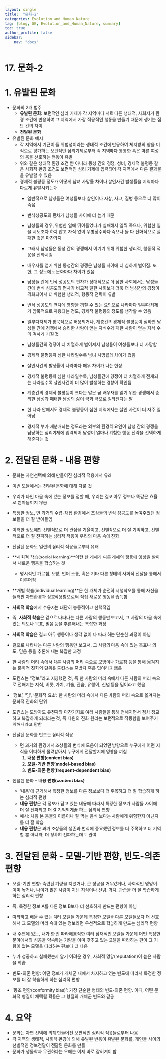 ```yaml
---
layout: single
title:  "문화-2"
categories: Evolution_and_Human_Nature
tag: [blog, GE, Evolution_and_Human_Nature, summary]
toc: true
author_profile: false
sidebar:
    nav: "docs"
---
```


# 17. 문화-2

# 1. 유발된 문화

- 문화의 2개 범주
    - **유발된 문화**: 보편적인 심리 기제가 각 지역마다 서로 다른 생태적, 사회저거 환경 조건에 반응하여 그 지역에서 가장 적응적인 행동을 만들기 때문에 생기는 집단 간의 차이
    - **전달된 문화**
- 유발된 문화 예시
    - 각 지역에서 기근이 들 위험성이라는 생태적 조건에 반응하여 체지방의 양을 미적으로 평가하는 보편적인 심리기제로부터 각 지역마다 통통한 혹은 마른 여성의 몸을 선호하는 행동이 유발
    - 위와 같은 생태적 환경 조건 뿐 아니라 동성 간의 경쟁, 성비, 경제적 불평등 같은 사회적 환경 조건도 보편적인 심리 기제에 입력되어 각 지역에서 다른 결과물을 유발할 수 있음
    - 경제적 불평등 정도가 어떻게 남녀 사망률 차이나 살인사건 발생률을 지역마다 다르게 유발시키는가
        - 일반적으로 남성들은 여성들보다 살인이나 자살, 사고, 질병 등으로 더 많이 죽음
        - 번식성공도의 편차가 남성들 사이에 더 높기 때문
        - 남성들의 경우, 위험한 일에 뛰어들었다가 실패해서 일찍 죽으나, 위험한 일을 시도조차 하지 않고 자식 없이 무병장수하다 죽으나 둘 다 진화적으로 실패한 것은 마찬가지
        - 그래서 남성들은 동성 간의 경쟁에서 이기기 위해 위험한 생리적, 행동적 적응을 진화시킴
        - 배우자를 얻기 위한 동성간의 경쟁은 남성들 사이에 더 심하게 벌어짐. 또한, 그 정도에도 문화마다 차이가 있음
        - 남성들 간에 번식 성공도의 편차가 상대적으로 더 심한 사회에서는 남성들 간에 번식 성공도의 편차가 비교적 덜한 사회보다 더욱 더 남성간의 경쟁이 격화되어서 더 위험한 생리적, 행동적 전략이 유발
        - 번식 성공도의 편차에 영향을 끼칠 수 있는 요인으로 나라마다 일부다처제가 암묵적으로 허용되는 정도, 경제적 불평등의 정도를 생각할 수 있음
        - 일부다처제가 암묵적으로 허용되거나, 계층간의 경제적 불평등이 심하면 남성들 간에 경쟁에서 승리한 사람이 얻는 자식수와 패한 사람이 얻는 자식 수의 격차가 커질 것
        - 남성들간의 경쟁이 더 치열하게 벌어져서 남성들이 여성들보다 더 사망함
        - 경제적 불평등이 심한 나라일수록 남녀 사망률의 차이가 컸음
        
        - 살인사건의 발생률이 나라마다 매우 차이가 나는 현상
        - 경제적 불평등이 심한 나라일수록, 남성들간에 경쟁이 더 치열하게 전개되는 나라일수록 살인사건이 더 많이 발생하는 경향이 확인됨
        - 계층간의 경제적 불평등이 크다는 말은 곧 배우자를 얻기 위한 경쟁에서 승리한 남성과 패배한 남성의 삶이 극과 극으로 갈라진다는 말
        - 한 나라 안에서도 경제적 불평등이 심한 지역에서는 살인 사건이 더 자주 일어남
        - 경제적 부가 재분배되는 정도라는 외부의 환경적 요인이 남성 간의 경쟁을 담당하는 심리기제에 입력되어 남성이 얼마나 위험한 행동 전략을 선택하게 해준다는 것

# 2. 전달된 문화 - 내용 편향

- 문화는 자연선택에 의해 만들어진 심리적 적응에서 유래
- 이번 모듈에서는 전달된 문화에 대해 다룰 것
- 우리가 타인 마음 속에 있는 정보를 접할 때, 우리는 결코 아무 정보나 똑같은 효율로 받아들이지 않음
- 특정한 정보, 먼 과거의 수렵-채집 환경에서 조상들의 번식 성공도를 높여주었던 정보들을 더 잘 받아들임
- 이러한 정보에만 선별적으로 더 관심을 기울이고, 선별적으로 더 잘 기억하고, 선별적으로 더 잘 전파하는 심리적 적응이 우리의 마음 속에 진화
- 전달된 문화도 일련의 심리적 적응들로부터 유래
- **사회적 학습(social learning)**이란 한 개체가 다른 개체의 행동에 영향을 받아서 새로운 행동을 학습하는 것
    - 명시적인 가르침, 모방, 언어 소통, 혹은 기타 다른 형태의 사회적 전달을 통해서 이루어짐
- **개별 학습(individual learning)**은 한 개체가 순전히 시행착오를 통해 자신을 둘러싼 자연환경과 상호작용함으로써 직접 새로운 행동을 습득함
- **사회적 학습**에서 수용자는 대단히 능동적이고 선택적임.
- 즉, **사회적 학습**은 겉으로 나타나는 다른 사람의 행동만 보고서, 그 사람의 마음 속에 있는 의도나 목표, 믿음 등을 추론해내는 복잡한 과정
- **사회적 학습**은 결코 아무 행동이나 생각 없이 다 따라 하는 단순한 과정이 아님
- 겉으로 나타나는 다른 사람의 행동만 보고서, 그 사람의 마음 속에 있는 목표나 의도, 믿음 등을 추론해 내는 복잡한 과정

- 한 사람의 머리 속에서 다른 사람의 머리 속으로 모방이나 가르침 등을 통해 옮겨지는 문화적 진화의 단위를 도킨스는 모방자 혹은 밈이라고 했음
- 도킨스는 “정보”라고 지칭했던 것, 즉 한 사람의 머리 속에서 다른 사람의 머리 속으로 전해지는 지식, 버릇, 가치, 기술, 관습, 유행어, 신념 등을 밈이라고 했음
- ‘정보’, ‘밈’, ‘문화적 요소’: 한 사람의 머리 속에서 다른 사람의 머리 속으로 옮겨지는 문화적 진화의 단위
- 도킨스는 모방자도 유전자와 마찬가지로 여러 사람들을 통해 전해지면서 점차 정교하고 복잡하게 되리라는 것, 즉 다윈의 진화 원리는 보편적으로 작동함을 보여주기 위해서라고 말함

- 전달된 문화를 만드는 심리적 적응
    - 먼 과거의 환경에서 조상들의 번식에 도움이 되었던 방향으로 누구에게 어떤 지식을 어떠하게 물려받아서 누구에게 전달할지에 영향을 끼침
        1. **내용 편향(content bias)**
        2. **모델-기반 편향(model-based bias)**
        3. **빈도-의존 편향(frequent-dependent bias)**

- 전달된 문화 - **내용 편향(content bias)**
    - ‘내용’에 근거해서 특정한 정보를 다른 정보보다 더 주목하고 더 잘 학습하게 하는 심리적 편향
    - **내용 편향**은 각 정보가 담고 있는 내용에 따라서 특정한 정보가 사람들 사이에 더 잘 전파되고 더 잘 기억되게끔 하는 심리적 편향
    - 예시: 처음 본 동물의 이름이나 잘 먹는 음식 보다는 사람에게 위험한지 아닌지를 더 잘 학습
    - **내용 편향**은 과거 조상들의 생존과 번식에 중요했던 정보를 더 주목하고 더 기억할 뿐 아니라, 더 정확히 전파하는데도 관여

# 3. 전달된 문화 - 모델-기반 편향, 빈도-의존 편향

- 모델-기반 편향: 숙련된 기량을 지녔거나, 큰 성공을 거두었거나, 사회적인 명망이 이미 높거나, 나이가 많은 사람이 지닌 지식이나 신념, 가치, 관습을 더 잘 학습하게 하는 심리적 편향
- 즉, 특정한 정보 A를 다른 정보 B보다 더 선호하게 만드는 편향이 아님
- 따라하고 배울 수 있는 여러 모델들 가운데 특정한 모델을 다른 모델들보다 더 선호해서 그 모델의 머리 속에 있는 정보라면 우선적으로 학습하게 만드는 심리적 편향
- 내 주변에 있는, 내가 한 번 따라해봄직한 여러 잠재적인 모델들 가운데 어떤 특정한 분야에서의 성공을 약속하는 기량을 이미 갖추고 있는 모델을 따라하는 편이 그 기량이 없는 모델을 따라하는 편보다 더 나음
- 누가 성공하고 실패했는지 알기 어려운 경우, 사회적 명망(reputation)이 높은 사람을 학습

- 빈도-의존 편향: 어떤 정보가 개체군 내에서 차지하고 있는 빈도에 따라서 특정한 정보를 더 잘 학습하게 하는 심리적 편향
- ‘동조 편향(conformity bias)’: 가장 단순한 형태의 빈도-의존 편향. 이때, 어떤 문화적 형질이 채택될 확률은 그 형질의 개체군 빈도와 같음

# 4. 요약

- 문화는 자연 선택에 의해 만들어진 보편적인 심리적 적응들로부터 나옴
- 각 지역의 생태적, 사회적 환경에 의해 유발된 반응이 유발된 문화를, 개인들 사이의 선별적인 정보전달이 전달된 문화를 만듦
- 문화가 생물학과 무관하다는 오해는 이제 바로 잡혀져야 함